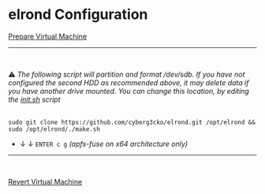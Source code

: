 # elrond Configuration

[Prepare Virtual Machine](https://github.com/cyberg3cko/elrond/blob/main/elrond/VIRTUALMACHINE.md)<br>

---
<br>

⚠️ _The following script will partition and format /dev/sdb. If you have not configured the second HDD as recommended above, it may delete data if you have another drive mounted. You can change this location, by editing the [init.sh](https://github.com/cyberg3cko/elrond/blob/main/elrond/tools/scripts/init.sh) script_<br><br>
<!-- sudo passwd elrond && sudo apt install git -y && sudo hostname elrond -->
`sudo git clone https://github.com/cyberg3cko/elrond.git /opt/elrond && sudo /opt/elrond/./make.sh`<br>
  - &darr; &darr; `ENTER c g` *(apfs-fuse on x64 architecture only)*<br>

---
<br>

[Revert Virtual Machine](https://github.com/cyberg3cko/elrond/blob/main/elrond/VIRTUALMACHINE.md)